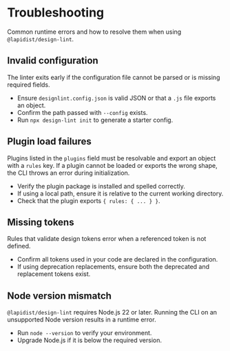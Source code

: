 # Troubleshooting

Common runtime errors and how to resolve them when using `@lapidist/design-lint`.

## Invalid configuration

The linter exits early if the configuration file cannot be parsed or is missing
required fields.

- Ensure `designlint.config.json` is valid JSON or that a `.js` file exports an
  object.
- Confirm the path passed with `--config` exists.
- Run `npx design-lint init` to generate a starter config.

## Plugin load failures

Plugins listed in the `plugins` field must be resolvable and export an object
with a `rules` key. If a plugin cannot be loaded or exports the wrong shape, the
CLI throws an error during initialization.

- Verify the plugin package is installed and spelled correctly.
- If using a local path, ensure it is relative to the current working
  directory.
- Check that the plugin exports `{ rules: { ... } }`.

## Missing tokens

Rules that validate design tokens error when a referenced token is not defined.

- Confirm all tokens used in your code are declared in the configuration.
- If using deprecation replacements, ensure both the deprecated and replacement
  tokens exist.

## Node version mismatch

`@lapidist/design-lint` requires Node.js 22 or later. Running the CLI on an
unsupported Node version results in a runtime error.

- Run `node --version` to verify your environment.
- Upgrade Node.js if it is below the required version.

